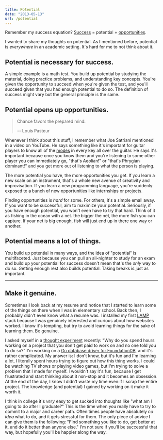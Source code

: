 ```yaml
---
title: Potential
date: "2013-05-13"
url: /potential
---
```



Remember my success equation? [Success](https://misfra.me/success-potential-and-opportunity) = potential + [opportunities](https://misfra.me/opportunities).

I wanted to share my thoughts on potential. As I mentioned before, potential is *everywhere* in an academic setting. It's hard for me to not think about it.

## Potential is necessary for success.
A simple example is a math test. You build up potential by studying the material, doing practice problems, and understanding key concepts. You're given the opportunity to succeed when you're given the test, and you'll succeed given that you had enough potential to do so. The definition of success might vary but the general principle is the same.

## Potential opens up opportunities.

> Chance favors the prepared mind.
>
> -- Louis Pasteur

Whenever I think about this stuff, I remember what Joe Satriani mentioned in a video on YouTube. He says something like it's important for guitar players to know all of the [modes](https://en.wikipedia.org/wiki/Mode_(music)) in every key all over the guitar. He says it's important because once you know them and you're listening to some other player you can immediately go, "that's Aeolian!" or "that's Phrygian dominant!" and you get more out of listening to what the person is playing.

The more potential you have, the more opportunities you get. If you learn a new scale on an instrument, that's a whole new avenue of creativity and improvisation. If you learn a new programming language, you're suddenly exposed to a bunch of new opportunities like internships or projects.

Finding opportunities is *hard* for some. For others, it's a simple email away. If you want to be successful, aim to maximize your potential. Seriously, if you have enough potential, you won't even have to try that hard. Think of it as fishing in the ocean with a net. the bigger the net, the more fish you can capture. If your net is big enough, fish will just end up in there one way or another.

## Potential means a lot of things.
You build up potential in many ways, and the idea of "potential" is multifaceted. Just because you can pull an all-nighter to study for an exam and build up your potential for success doesn't mean that's the *only* way to do so. Getting enough rest also builds potential. Taking breaks is just as important.

-----
## Make it genuine.
Sometimes I look back at my resume and notice that I started to learn some of the things on there when I was in elementary school. Back then, I probably didn't even know what a resume was. I installed my first [LAMP](https://en.wikipedia.org/wiki/LAMP_(software_bundle)) stack because I was genuinely interested and curious about how websites worked. I know it's tempting, but try to avoid learning things for the sake of learning them. Be genuine.

I asked myself in a [thought experiment](https://misfra.me/thought-experiments) recently: "Why do you spend hours working on a project that you don't get paid to work on and no one told you to do so?" I'm working on a [Go database driver for FoundationDB](https://github.com/Preetam/fdbgo), and it's rather complicated. My answer is: I don't know, but it's fun and I'm learning a lot. I literally spent hours trying to figure out how this thing works. I could be watching TV shows or playing video games, but I'm trying to solve a problem that I made for myself. I wouldn't say it's fun, because I get frustrated and start thinking about it non-stop and it becomes an obsession. At the end of the day, I know I didn't waste my time even if I scrap the entire project. The knowledge (and potential) I gained by working on it make it worth it.

I think in college it's *very* easy to get sucked into thoughts like "what am I going to do after I graduate?" This is the time when you really have to try to commit to a major and career path. Often times people have absolutely *no idea* what to do, and it gets stressful for them. The only piece of advice I can give them is the following: "Find something you like to do, get better at it, and do it better than anyone else." I'm not sure if you'll be successful that way, but hopefully you'll be happier along the way.

